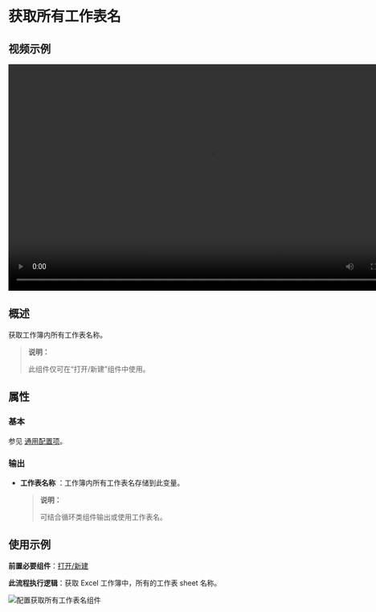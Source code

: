 # 获取所有工作表名

## 视频示例

<video controls height='450px' width='800px' src="https://encooacademy.oss-cn-shanghai.aliyuncs.com/activity/GetWorkSheetsName.mp4"></video>

## 概述

获取工作簿内所有工作表名称。

> **说明：**
>
> 此组件仅可在“打开/新建”组件中使用。

## 属性

### 基本

参见 [通用配置项](../../Appendix/CommonConfigurationItems.md)。

### 输出

- **工作表名称** ：工作簿内所有工作表名存储到此变量。

    > **说明：**
    >
    > 可结合循环类组件输出或使用工作表名。

## 使用示例

**前置必要组件**：[打开/新建](../OfficeExcel/OpenExcel.md)

**此流程执行逻辑**：获取 Excel 工作簿中，所有的工作表 sheet 名称。

![配置获取所有工作表名组件](https://docimages.blob.core.chinacloudapi.cn/images/Activities/GetWorksheetsName2.png)
